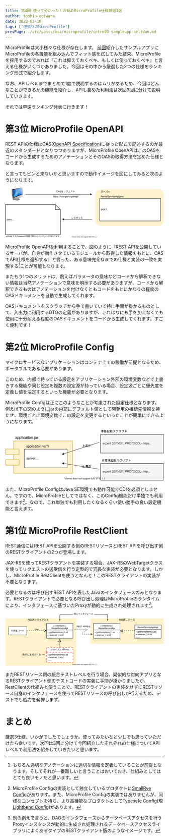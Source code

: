 ```yaml
---
title: 第4回 使って分かった！お勧めMicroProfile仕様厳選3選
author: toshio-ogiwara
date: 2022-03-10
tags: ["逆張りのMicroProfile"]
prevPage: ./src/posts/msa/microprofile/cntrn03-sampleapp-helidon.md
---
```


MicroProfileは大小様々な仕様が存在します。 [前回](/msa/mp/cntrn03-sampleapp-helidon/)紹介したサンプルアプリにMicroProfileの各機能を組み込んでフィット感を試してみた結果、MicroProfileを採用するのであれば『これは抑えておくベキ、もしくは使っておくベキ』と言える仕様がいくつかありました。今回はその中から厳選した3つの仕様をランキング形式で紹介します。

なお、APIレベルまでまとめて1度で説明するのはムリがあるため、今回はどんなことができるかの機能を紹介し、APIも含めた利用法は次回3回に分けて説明していきます。

それでは早速ランキング発表に行きます！

# 第3位 MicroProfile OpenAPI
REST APIの仕様はOAS([OpenAPI Specification](https://spec.openapis.org/oas/latest.html))に従った形式で記述するのが最近のスタンダードとなりつつありますが、MicroProfile OpenAPIはこのOASをコードから生成するためのアノテーションとそのOASの取得方法を定めた仕様となります。

と言ってもピンと来ないかと思いますので動作イメージを図にしてみると次のようになります。

![openapi](../../../img/mp/openapi.drawio.svg)

MicroProfile OpenAPIを利用することで、図のように『REST APIを公開しているサーバが、自身が動作させているモジュールから取得した情報をもとに、OASでAPI仕様を返却する』と言った、ある意味完全なまでの仕様と実装の一致を実現する[^3]ことが可能となります。

またもう1つのメリットは、例えばパラメータの意味などコードから解釈できない情報は当然アノテーションで意味を明示する必要がありますが、コードから解釈できるものはアノテーションを付けなくともコードをもとにかなりの程度のOASドキュメントを自動で生成してくれます。

OASドキュメントをスクラッチから手で書いていて特に手間が掛かるものとして、入出力に利用するDTOの定義がありますが、これはなにも手を加えなくても使用に十分耐える程度のOASドキュメントをコードから生成してくれます。すごく便利です！

[^3]: もちろん適切なアノテーションに適切な情報を定義していることが前提となります。そしてそれが一番難しいと言うことはおいておき、仕組みとしてはとても良いモノだと思います。


# 第2位 MicroProfile Config
マイクロサービスなアプリケーションはコンテナ上での稼働が前提となるため、ポータブルである必要があります。

このため、内部で持っている設定をアプリケーション外部の環境変数などで上書きする機能や同じ設定を複数の設定源が持っている場合、設定源ごとに優先度を定義し値を決定するといった機能が必要となります。

MicroProfile Configは正にこのようなことが考慮された設定仕様となります。
例えば下の図のようにjarの内部にデフォルト値として開発用の接続先情報を持たせ、環境ごとに環境変数でこの設定を変更するといったことが簡単にできるようになります。

![config](../../../img/mp/config.drawio.svg)

また、MicroProfile ConfigはJava SE環境でも動作可能でCDIを必須としません。ですので、MicroProfileとしてではなく、このConfig機能だけ単独でも利用できます[^2]。なので、これ単独でも利用したくなるくらい使い勝手の良い設定機能と言えます。

[^2]: MicroProfile Configの実装として独立しているプロダクトに[SmallRye Config](https://smallrye.io/smallrye-config/)があります。また、MicroProfile Configの実装ではありませんが、同様なコンセプトを持ち、より高機能なプロダクトとして[Typesafe Config(現Lightbend Config)](https://github.com/lightbend/config)があります。


# 第1位 MicroProfile RestClient
REST通信にはREST APIを公開する側のRESTリソースとREST APIを呼び出す側のRESTクライアントの2つが登場します。

JAX-RSを使ってRESTクラアントを実装する場合、JAX-RSのWebTargetクラスを使ってリクエストの送受信を行う定型的で冗長な実装が必要となります。しかし、MicroProfile RestClientを使うとなんと！このRESTクライアントの実装が不要となります。

必要となるのは呼び出すREST APIを表したJavaのインタフェースのみとなります。RESTクライアントで必要となる呼び出し処理はMicroProfileのランタイムにより、インタフェースに基づいたProxyが動的に生成され処理されます[^1]。

![restclient](../../../img/mp/restclient.drawio.svg)

またRESTリソース側の統合テストレベルを行う場合、疑似的な対向アプリとなるRESTクライアント側のテストコードの実装に手間が掛かりましたが、RestClientの仕組みと使うことで、RESTクライアントの実装をせずにRESTリソース自身のインタフェースを使ってRESTリソースの呼び出しが行えるため、テストでも威力を発揮します。

[^1]: 別の例えで言うと、DAOのインタフェースからデータベースアクセスを行うProxyインスタンスが動的に生成され処理されるデータベースアクセスライブラリによくあるタイプのRESTクライアント版のようなイメージです。

# まとめ
厳選3仕様、いかがでしたでしょうか。使ってみたいなと少しでも思っていただけたら幸いです。次回は3回に分けて今回紹介したそれぞれの仕様についてAPIレベルで利用法を紹介していきたいと思います。


